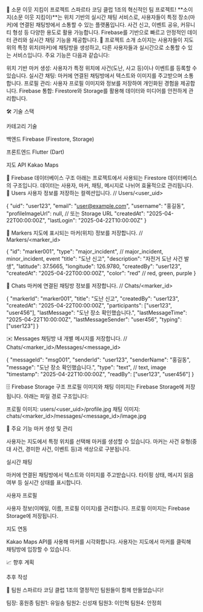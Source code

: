 🚨 소문 이웃 지킴이 프로젝트
스파르타 코딩 클럽 1조의 혁신적인 팀 프로젝트! **소이지(소문 이웃 지킴이)**는 위치 기반의 실시간 채팅 서비스로, 사용자들이 특정 장소(마커)에 연결된 채팅방에서 소통할 수 있는 플랫폼입니다. 사건 신고, 이벤트 공유, 커뮤니티 형성 등 다양한 용도로 활용 가능합니다. Firebase를 기반으로 빠르고 안정적인 데이터 관리와 실시간 채팅 기능을 제공합니다.
🎯 프로젝트 소개
소이지는 사용자들이 지도 위의 특정 위치(마커)에 채팅방을 생성하고, 다른 사용자들과 실시간으로 소통할 수 있는 서비스입니다. 주요 기능은 다음과 같습니다:

위치 기반 마커 생성: 사용자가 특정 위치에 사건(도난, 사고 등)이나 이벤트를 등록할 수 있습니다.
실시간 채팅: 마커에 연결된 채팅방에서 텍스트와 이미지를 주고받으며 소통합니다.
프로필 관리: 사용자 프로필 이미지와 정보를 저장하여 개인화된 경험을 제공합니다.
Firebase 통합: Firestore와 Storage를 활용해 데이터와 미디어를 안전하게 관리합니다.

🛠️ 기술 스택



카테고리
기술



백엔드
Firebase (Firestore, Storage)


프론트엔드
Flutter (Dart)


지도 API
Kakao Maps


📂 Firebase 데이터베이스 구조
아래는 프로젝트에서 사용되는 Firestore 데이터베이스의 구조입니다. 데이터는 사용자, 마커, 채팅, 메시지로 나뉘어 효율적으로 관리됩니다.
👤 Users
사용자 정보를 저장하는 컬렉션입니다.
// Users/<user_uid>

{
"uid": "user123",
"email": "user@example.com",
"username": "홍길동",
"profileImageUrl": null, // 또는 Storage URL
"createdAt": "2025-04-22T00:00:00Z",
"lastLogin": "2025-04-22T10:00:00Z"
}

📍 Markers
지도에 표시되는 마커(위치) 정보를 저장합니다.
// Markers/<marker_id>

{
"id": "marker001",
"type": "major_incident", // major_incident, minor_incident, event
"title": "도난 신고",
"description": "자전거 도난 사건 발생",
"latitude": 37.5665,
"longitude": 126.9780,
"createdBy": "user123",
"createdAt": "2025-04-22T00:00:00Z",
"color": "red" // red, green, purple
}

💬 Chats
마커에 연결된 채팅방 정보를 저장합니다.
// Chats/<marker_id>

{
"markerId": "marker001",
"title": "도난 신고",
"createdBy": "user123",
"createdAt": "2025-04-22T00:00:00Z",
"participants": ["user123", "user456"],
"lastMessage": "도난 장소 확인했습니다.",
"lastMessageTime": "2025-04-22T10:00:00Z",
"lastMessageSender": "user456",
"typing": ["user123"]
}

✉️ Messages
채팅방 내 개별 메시지를 저장합니다.
// Chats/<marker_id>/Messages/<message_id>

{
"messageId": "msg001",
"senderId": "user123",
"senderName": "홍길동",
"message": "도난 장소 확인했습니다.",
"type": "text", // text, image
"timestamp": "2025-04-22T10:00:00Z",
"readBy": ["user123", "user456"]
}

🗄️ Firebase Storage 구조
프로필 이미지와 채팅 이미지는 Firebase Storage에 저장됩니다. 아래는 파일 경로 구조입니다:

프로필 이미지: users/<user_uid>/profile.jpg
채팅 이미지: chats/<marker_id>/messages/<message_id>/image.jpg

🚀 주요 기능
마커 생성 및 관리

사용자는 지도에서 특정 위치를 선택해 마커를 생성할 수 있습니다.
마커는 사건 유형(중대 사건, 경미한 사건, 이벤트 등)과 색상으로 구분됩니다.

실시간 채팅

마커에 연결된 채팅방에서 텍스트와 이미지를 주고받습니다.
타이핑 상태, 메시지 읽음 여부 등 실시간 상태를 표시합니다.

사용자 프로필

사용자 정보(이메일, 이름, 프로필 이미지)를 관리합니다.
프로필 이미지는 Firebase Storage에 저장됩니다.

지도 연동

Kakao Maps API를 사용해 마커를 시각화합니다.
사용자는 지도에서 마커를 클릭해 채팅방에 입장할 수 있습니다.

📈 향후 계획

추후 작성

👥 팀원
스파르타 코딩 클럽 1조의 열정적인 팀원들이 함께 만들었습니다!

팀장: 홍원종
팀원1: 유일송
팀원2: 신성재
팀원3: 이인혁
팀원4: 안정희

